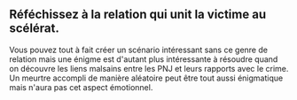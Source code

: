 ## Réféchissez à la relation qui unit la victime au scélérat.

Vous pouvez tout à fait créer un scénario intéressant
sans ce genre de relation mais une énigme est d'autant
plus intéressante à résoudre quand on découvre les liens
malsains entre les PNJ et leurs rapports avec le crime. Un
meurtre accompli de manière aléatoire peut être tout aussi
énigmatique mais n'aura pas cet aspect émotionnel.